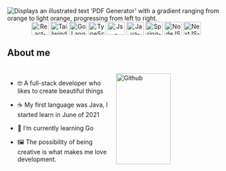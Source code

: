 <link rel="stylesheet" href="https://cdn.jsdelivr.net/gh/devicons/devicon@v2.15.1/devicon.min.css">

<picture>
  <source media="(prefers-color-scheme: light)" srcset="https://github.com/user-attachments/assets/c55a3efc-27bd-4a84-8ac3-cd3a85eb6d4a">
  <source media="(prefers-color-scheme: dark)" srcset="https://github.com/user-attachments/assets/56880290-1125-498b-b321-08d0241b20bf">
  <img alt="Displays an illustrated text 'PDF Generator' with a gradient ranging from orange to light orange, progressing from left to right." src="https://github.com/user-attachments/assets/e68ccbaa-b037-4cbb-83f4-bb5e46c168ca">
</picture>
    
<div align="center">

<img align="center" alt="React-logo" height="30" width="40" src="https://cdn.jsdelivr.net/gh/devicons/devicon@latest/icons/react/react-original.svg" title=React />
<img align="center" alt="Tailwind-logo" height="30" width="40" src="https://cdn.jsdelivr.net/gh/devicons/devicon@latest/icons/tailwindcss/tailwindcss-original.svg" title=Tailwind />
<img align="center" alt="GoLang-logo" height="30" width="40" src="https://cdn.jsdelivr.net/gh/devicons/devicon@latest/icons/go/go-original-wordmark.svg" title=GoLang />
<img align="center" alt="TypeScript-logo" height="30" width="40" src="https://cdn.jsdelivr.net/gh/devicons/devicon/icons/typescript/typescript-plain.svg" title=TypeScript />
<img align="center" alt="Js-Logo" height="30" width="40" src="https://cdn.jsdelivr.net/gh/devicons/devicon/icons/javascript/javascript-original.svg" title=JavaScript />
<img align="center" alt="Java-Logo" height="30" width="40" src="https://cdn.jsdelivr.net/gh/devicons/devicon@latest/icons/java/java-plain.svg" title=Java /> 
<img align="center" alt="Spring-Logo" height="30" width="40" src="https://cdn.jsdelivr.net/gh/devicons/devicon@latest/icons/spring/spring-original-wordmark.svg" title=Spring-Boot />
<img align="center" alt="NodeJS-logo" height="30" width="40" src="https://cdn.jsdelivr.net/gh/devicons/devicon/icons/nodejs/nodejs-original.svg" title=NodeJS />
<img align="center" alt="NextJS-logo" height="30" width="40" src="https://cdn.jsdelivr.net/gh/devicons/devicon/icons/nextjs/nextjs-original.svg" title=NextJS /> 

</div>

## About me          
<br>

<img width="50%" height="210em" align="right" alt="Github" src="https://github-readme-stats.vercel.app/api/top-langs/?username=Norrels&layout=compact&langs_count=7&theme=swift"/>

- 🤓 A full-stack developer who likes to create beautiful things

- :coffee: My first language was Java, I started learn in June of 2021

- :blue_book:  I’m currently learning Go

- 🖼️ The possibility of being creative is what makes me love development.

